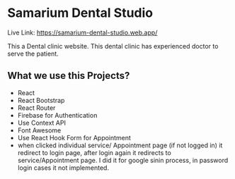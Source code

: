# Samarium Dental Studio

Live Link: https://samarium-dental-studio.web.app/

This a Dental clinic website. This dental clinic has experienced doctor to serve the patient. 

## What we use this Projects?
* React
* React Bootstrap
* React Router
* Firebase for Authentication
* Use Context API
* Font Awesome
* Use React Hook Form for Appointment
* when clicked individual service/ Appointment page (if not logged in) it redirect to login page, after login again it redirects to service/Appointment page. I did it for google sinin process, in password login cases it not implemented.

